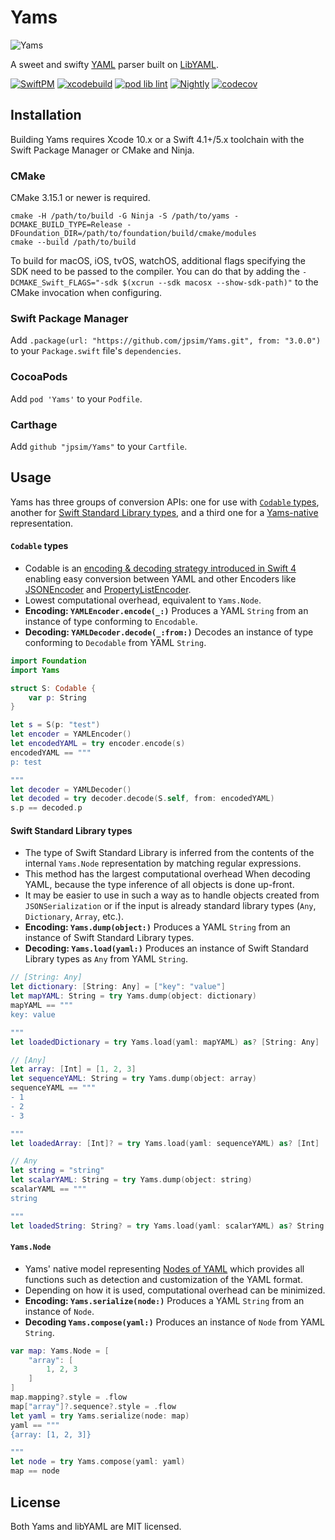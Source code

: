 # Yams

![Yams](https://raw.githubusercontent.com/jpsim/Yams/master/yams.jpg)

A sweet and swifty [YAML](http://yaml.org/) parser built on
[LibYAML](https://github.com/yaml/libyaml).

[![SwiftPM](https://github.com/jpsim/Yams/workflows/SwiftPM/badge.svg)](https://github.com/jpsim/Yams/actions?query=workflow%3ASwiftPM)
[![xcodebuild](https://github.com/jpsim/Yams/workflows/xcodebuild/badge.svg)](https://github.com/jpsim/Yams/actions?query=workflow%3Axcodebuild)
[![pod lib lint](https://github.com/jpsim/Yams/workflows/pod%20lib%20lint/badge.svg)](https://github.com/jpsim/Yams/actions?query=workflow%3A%22pod+lib+lint%22)
[![Nightly](https://github.com/jpsim/Yams/workflows/Nightly/badge.svg)](https://github.com/jpsim/Yams/actions?query=workflow%3ANightly)
[![codecov](https://codecov.io/gh/jpsim/Yams/branch/master/graph/badge.svg)](https://codecov.io/gh/jpsim/Yams)

## Installation

Building Yams requires Xcode 10.x or a Swift 4.1+/5.x toolchain with the
Swift Package Manager or CMake and Ninja.

### CMake

CMake 3.15.1 or newer is required.

```
cmake -H /path/to/build -G Ninja -S /path/to/yams -DCMAKE_BUILD_TYPE=Release -DFoundation_DIR=/path/to/foundation/build/cmake/modules
cmake --build /path/to/build
```

To build for macOS, iOS, tvOS, watchOS, additional flags specifying the SDK need
to be passed to the compiler.  You can do that by adding the
`-DCMAKE_Swift_FLAGS="-sdk $(xcrun --sdk macosx --show-sdk-path)"` to the CMake
invocation when configuring.

### Swift Package Manager

Add `.package(url: "https://github.com/jpsim/Yams.git", from: "3.0.0")` to your
`Package.swift` file's `dependencies`.

### CocoaPods

Add `pod 'Yams'` to your `Podfile`.

### Carthage

Add `github "jpsim/Yams"` to your `Cartfile`.

## Usage

Yams has three groups of conversion APIs:
one for use with [`Codable` types](#codable-types),
another for [Swift Standard Library types](#swift-standard-library-types),
and a third one for a [Yams-native](#yamsnode) representation.

#### `Codable` types

- Codable is an [encoding & decoding strategy introduced in Swift 4][Codable]
  enabling easy conversion between YAML and other Encoders like
  [JSONEncoder][JSONEncoder] and [PropertyListEncoder][PropertyListEncoder].
- Lowest computational overhead, equivalent to `Yams.Node`.
- **Encoding: `YAMLEncoder.encode(_:)`**
  Produces a YAML `String` from an instance of type conforming to `Encodable`.
- **Decoding: `YAMLDecoder.decode(_:from:)`**
  Decodes an instance of type conforming to `Decodable` from YAML `String`.

```swift
import Foundation
import Yams

struct S: Codable {
    var p: String
}

let s = S(p: "test")
let encoder = YAMLEncoder()
let encodedYAML = try encoder.encode(s)
encodedYAML == """
p: test

"""
let decoder = YAMLDecoder()
let decoded = try decoder.decode(S.self, from: encodedYAML)
s.p == decoded.p
```

#### Swift Standard Library types

- The type of Swift Standard Library is inferred from the contents of the
  internal `Yams.Node` representation by matching regular expressions.
- This method has the largest computational overhead When decoding YAML, because
  the type inference of all objects is done up-front.
- It may be easier to use in such a way as to handle objects created from
  `JSONSerialization` or if the input is already standard library types
  (`Any`, `Dictionary`, `Array`, etc.).
- **Encoding: `Yams.dump(object:)`**
  Produces a YAML `String` from an instance of Swift Standard Library types.
- **Decoding: `Yams.load(yaml:)`**
  Produces an instance of Swift Standard Library types as `Any` from YAML
  `String`.

```swift
// [String: Any]
let dictionary: [String: Any] = ["key": "value"]
let mapYAML: String = try Yams.dump(object: dictionary)
mapYAML == """
key: value

"""
let loadedDictionary = try Yams.load(yaml: mapYAML) as? [String: Any]

// [Any]
let array: [Int] = [1, 2, 3]
let sequenceYAML: String = try Yams.dump(object: array)
sequenceYAML == """
- 1
- 2
- 3

"""
let loadedArray: [Int]? = try Yams.load(yaml: sequenceYAML) as? [Int]

// Any
let string = "string"
let scalarYAML: String = try Yams.dump(object: string)
scalarYAML == """
string

"""
let loadedString: String? = try Yams.load(yaml: scalarYAML) as? String
```

#### `Yams.Node`

- Yams' native model representing [Nodes of YAML][Nodes Spec] which provides all
  functions such as detection and customization of the YAML format.
- Depending on how it is used, computational overhead can be minimized.
- **Encoding: `Yams.serialize(node:)`**
  Produces a YAML `String` from an instance of `Node`.
- **Decoding `Yams.compose(yaml:)`**
  Produces an instance of `Node` from YAML `String`.

```swift
var map: Yams.Node = [
    "array": [
        1, 2, 3
    ]
]
map.mapping?.style = .flow
map["array"]?.sequence?.style = .flow
let yaml = try Yams.serialize(node: map)
yaml == """
{array: [1, 2, 3]}

"""
let node = try Yams.compose(yaml: yaml)
map == node
```

## License

Both Yams and libYAML are MIT licensed.

[Codable]: https://developer.apple.com/documentation/foundation/archives_and_serialization/encoding_and_decoding_custom_types
[JSONEncoder]: https://developer.apple.com/documentation/foundation/jsonencoder
[PropertyListEncoder]: https://developer.apple.com/documentation/foundation/propertylistencoder
[Nodes Spec]: http://www.yaml.org/spec/1.2/spec.html#id2764044
